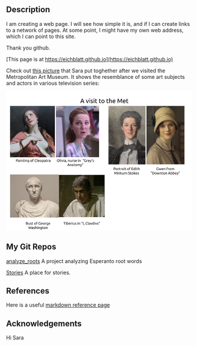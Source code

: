 ## Description 

I am creating a web page. I will see how simple it is, and if I can create links to a network of pages. 
At some point, I might have my own web address, which I can point to this site.

Thank you github.

[This page is at https://eichblatt.github.io](https://eichblatt.github.io)

Check out [this picture](Actors%20and%20Art%20Comparison.png) that Sara put toghether after we visited the Metropolitan Art Museum. It shows the resemblance of some art subjects and actors in various television series:

![alt text](Actors%20and%20Art%20Comparison.png "Actors and Art Subjects")


## My Git Repos
[analyze_roots](https://eichblatt.github.io/analyze_roots) A project analyzing Esperanto root words

[Stories](https://eichblatt.github.io/stories) A place for stories.

## References

Here is a useful [markdown reference page](https://github.com/adam-p/markdown-here/wiki/Markdown-Cheatsheet#links)

## Acknowledgements
Hi Sara
